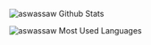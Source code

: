 <p>
  <img
    src="https://github-readme-stats.vercel.app/api?username=aswassaw"
    alt="aswassaw Github Stats" />
</p>

<p>
  <img
    src="https://github-readme-stats.vercel.app/api/top-langs/?username=aswassaw&layout=compact&langs_count=10"
    alt="aswassaw Most Used Languages" />
</p>
